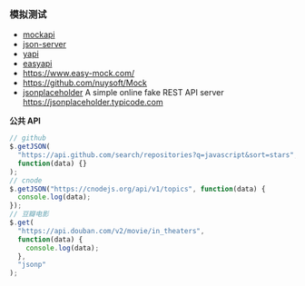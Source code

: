 ### 模拟测试

- [mockapi](https://www.mockapi.io/projects)
- [json-server](https://github.com/typicode/json-server)
- [yapi](https://github.com/YMFE/yapi)
- [easyapi](https://www.easyapi.com/info/doc)
- https://www.easy-mock.com/
- https://github.com/nuysoft/Mock
- [jsonplaceholder](https://github.com/typicode/jsonplaceholder) A simple online fake REST API server https://jsonplaceholder.typicode.com

**公共 API**

```js
// github
$.getJSON(
  "https://api.github.com/search/repositories?q=javascript&sort=stars",
  function(data) {}
);
// cnode
$.getJSON("https://cnodejs.org/api/v1/topics", function(data) {
  console.log(data);
});
// 豆瓣电影
$.get(
  "https://api.douban.com/v2/movie/in_theaters",
  function(data) {
    console.log(data);
  },
  "jsonp"
);
```
